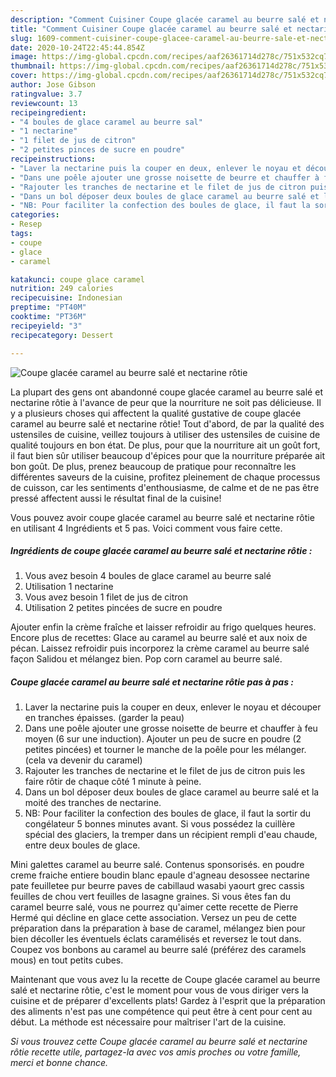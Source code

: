 ```yaml
---
description: "Comment Cuisiner Coupe glacée caramel au beurre salé et nectarine rôtie"
title: "Comment Cuisiner Coupe glacée caramel au beurre salé et nectarine rôtie"
slug: 1609-comment-cuisiner-coupe-glacee-caramel-au-beurre-sale-et-nectarine-rotie
date: 2020-10-24T22:45:44.854Z
image: https://img-global.cpcdn.com/recipes/aaf26361714d278c/751x532cq70/coupe-glacee-caramel-au-beurre-sale-et-nectarine-rotie-photo-principale-de-la-recette.jpg
thumbnail: https://img-global.cpcdn.com/recipes/aaf26361714d278c/751x532cq70/coupe-glacee-caramel-au-beurre-sale-et-nectarine-rotie-photo-principale-de-la-recette.jpg
cover: https://img-global.cpcdn.com/recipes/aaf26361714d278c/751x532cq70/coupe-glacee-caramel-au-beurre-sale-et-nectarine-rotie-photo-principale-de-la-recette.jpg
author: Jose Gibson
ratingvalue: 3.7
reviewcount: 13
recipeingredient:
- "4 boules de glace caramel au beurre sal"
- "1 nectarine"
- "1 filet de jus de citron"
- "2 petites pinces de sucre en poudre"
recipeinstructions:
- "Laver la nectarine puis la couper en deux, enlever le noyau et découper en tranches épaisses. (garder la peau)"
- "Dans une poêle ajouter une grosse noisette de beurre et chauffer à feu moyen (6 sur une induction). Ajouter un peu de sucre en poudre (2 petites pincées) et tourner le manche de la poêle pour les mélanger. (cela va devenir du caramel)"
- "Rajouter les tranches de nectarine et le filet de jus de citron puis les faire rôtir de chaque côté 1 minute à peine."
- "Dans un bol déposer deux boules de glace caramel au beurre salé et la moité des tranches de nectarine."
- "NB: Pour faciliter la confection des boules de glace, il faut la sortir du congélateur 5 bonnes minutes avant. Si vous possédez la cuillère spécial des glaciers, la tremper dans un récipient rempli d&#39;eau chaude, entre deux boules de glace."
categories:
- Resep
tags:
- coupe
- glace
- caramel

katakunci: coupe glace caramel 
nutrition: 249 calories
recipecuisine: Indonesian
preptime: "PT40M"
cooktime: "PT36M"
recipeyield: "3"
recipecategory: Dessert

---
```



![Coupe glacée caramel au beurre salé et nectarine rôtie](https://img-global.cpcdn.com/recipes/aaf26361714d278c/751x532cq70/coupe-glacee-caramel-au-beurre-sale-et-nectarine-rotie-photo-principale-de-la-recette.jpg)

La plupart des gens ont abandonné coupe glacée caramel au beurre salé et nectarine rôtie à l'avance de peur que la nourriture ne soit pas délicieuse. Il y a plusieurs choses qui affectent la qualité gustative de coupe glacée caramel au beurre salé et nectarine rôtie! Tout d'abord, de par la qualité des ustensiles de cuisine, veillez toujours à utiliser des ustensiles de cuisine de qualité toujours en bon état. De plus, pour que la nourriture ait un goût fort, il faut bien sûr utiliser beaucoup d'épices pour que la nourriture préparée ait bon goût. De plus, prenez beaucoup de pratique pour reconnaître les différentes saveurs de la cuisine, profitez pleinement de chaque processus de cuisson, car les sentiments d'enthousiasme, de calme et de ne pas être pressé affectent aussi le résultat final de la cuisine!

<!--inarticleads1-->

Vous pouvez avoir coupe glacée caramel au beurre salé et nectarine rôtie en utilisant 4 Ingrédients et 5 pas. Voici comment vous faire cette.

##### Ingrédients de coupe glacée caramel au beurre salé et nectarine rôtie :

1. Vous avez besoin 4 boules de glace caramel au beurre salé
1. Utilisation 1 nectarine
1. Vous avez besoin 1 filet de jus de citron
1. Utilisation 2 petites pincées de sucre en poudre


Ajouter enfin la crème fraîche et laisser refroidir au frigo quelques heures. Encore plus de recettes: Glace au caramel au beurre salé et aux noix de pécan. Laissez refroidir puis incorporez la crème caramel au beurre salé façon Salidou et mélangez bien. Pop corn caramel au beurre salé. 

<!--inarticleads2-->

##### Coupe glacée caramel au beurre salé et nectarine rôtie pas à pas :

1. Laver la nectarine puis la couper en deux, enlever le noyau et découper en tranches épaisses. (garder la peau)
1. Dans une poêle ajouter une grosse noisette de beurre et chauffer à feu moyen (6 sur une induction). Ajouter un peu de sucre en poudre (2 petites pincées) et tourner le manche de la poêle pour les mélanger. (cela va devenir du caramel)
1. Rajouter les tranches de nectarine et le filet de jus de citron puis les faire rôtir de chaque côté 1 minute à peine.
1. Dans un bol déposer deux boules de glace caramel au beurre salé et la moité des tranches de nectarine.
1. NB: Pour faciliter la confection des boules de glace, il faut la sortir du congélateur 5 bonnes minutes avant. Si vous possédez la cuillère spécial des glaciers, la tremper dans un récipient rempli d&#39;eau chaude, entre deux boules de glace.


Mini galettes caramel au beurre salé. Contenus sponsorisés. en poudre creme fraiche entiere boudin blanc epaule d&#39;agneau desossee nectarine pate feuilletee pur beurre paves de cabillaud wasabi yaourt grec cassis feuilles de chou vert feuilles de lasagne graines. Si vous êtes fan du caramel beurre salé, vous ne pourrez qu&#39;aimer cette recette de Pierre Hermé qui décline en glace cette association. Versez un peu de cette préparation dans la préparation à base de caramel, mélangez bien pour bien décoller les éventuels éclats caramélisés et reversez le tout dans. Coupez vos bonbons au caramel au beurre salé (préférez des caramels mous) en tout petits cubes. 

<!--inarticleads1-->

<p>
Maintenant que vous avez lu la recette de Coupe glacée caramel au beurre salé et nectarine rôtie, c'est le moment pour vous de vous diriger vers la cuisine et de préparer d'excellents plats! Gardez à l'esprit que la préparation des aliments n'est pas une compétence qui peut être à cent pour cent au début. La méthode est nécessaire pour maîtriser l'art de la cuisine.
</p>

<p>
<i>Si vous trouvez cette Coupe glacée caramel au beurre salé et nectarine rôtie recette utile, partagez-la avec vos amis proches ou votre famille, merci et bonne chance.</i>
</p>
